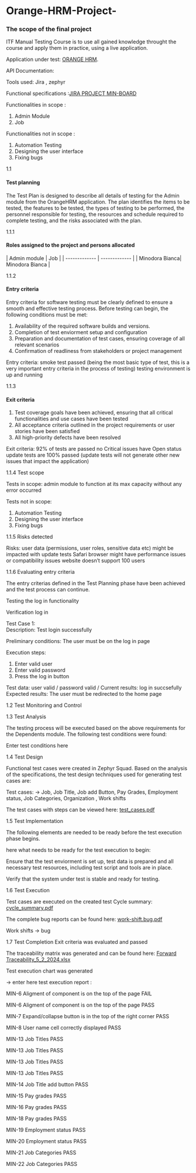 # Orange-HRM-Project-

<h3>The scope of the final project</h3>  ITF Manual Testing Course is to use all gained knowledge throught the course and apply them in practice, using a live application.

Application under test: [ORANGE HRM](https://opensource-demo.orangehrmlive.com/web/index.php/dashboard/index).

API Documentation:


Tools used: Jira , zephyr 

Functional specifications :[JIRA PROJECT MIN-BOARD](https://itfclasses.atlassian.net/jira/software/c/projects/MIN/boards/306)

Functionalities in scope :
	<ol>
  <li>Admin Module</li>
  <li>Job</li>
</ol>

Functionalities not in scope :
<ol>
  <li>Automation Testing</li>
  <li>Designing the user interface</li>
  <li>Fixing bugs</li>
</ol>

1.1  <h4>Test planning</h4>

The Test Plan is designed to describe all details of testing for the Admin module from the OrangeHRM application.
The plan identifies the items to be tested, the features to be tested, the types of testing to be performed, the personnel responsible for testing, the resources and schedule required to complete testing, and the risks associated with the plan.

 1.1.1<h4>Roles assigned to the project and persons allocated</h4> 
| Admin module  | Job |
| ------------- | ------------- |
| Minodora Bianca| Minodora Bianca |

1.1.2 <h4>Entry criteria</h4> 

Entry criteria for software testing must be clearly defined to ensure a smooth and effective testing process. Before testing can begin, the following conditions must be met:
<ol>
  <li>Availability of the required software builds and versions.</li>
  <li>Completion of test enviorment setup and configuration</li>
<li>Preparation and documentation of test cases, ensuring coverage of all relevant scenarios</li>
<li>Confirmation of readliness from stakeholders or project management</li>
	
</ol>


Entry criteria:
smoke test passed (being the most basic type of test, this is a very important entry criteria in the process of testing)
testing environment is up and running

1.1.3 <h4>Exit criteria </h4>

<ol>
  <li>Test coverage goals have been achieved, ensuring that all critical functionalities and use cases have been tested</li>
  <li>All acceptance criteria outlined in the project requirements or user stories have been satisfied</li>
<li>All high-priority defects have been resolved</li>
	
</ol>
Exit criteria:
92% of tests are passed
no Critical issues have Open status
update tests are 100% passed (update tests will not generate other new issues that impact the application)

1.1.4 Test scope

Tests in scope: admin module to function at its max capacity without any error occurred

Tests not in scope:  
<ol>
  <li>Automation Testing</li>
  <li>Designing the user interface</li>
  <li>Fixing bugs</li>
</ol>


1.1.5 Risks detected

Risks: user data (permissions, user roles, sensitive data etc) might be impacted with update tests
Safari browser might have performance issues or compatibility issues
website doesn’t support 100 users


1.1.6 Evaluating entry criteria

The entry criterias defined in the Test Planning phase have been achieved and the test process can continue.

Testing the log in functionality

Verification log in 

Test Case 1: 	
    Description: Test login successfully
		
  Preliminary conditions: The user must be on the log in page
		
  Execution steps: 
    
  1. Enter valid user
  2. Enter valid password 
  3. Press the log in button 
     
   Test data: user valid / password valid /
		Current results: log in succsefully
		Expected results: The user must be redirected to the home page 


 1.2 Test Monitoring and Control

  
  
 1.3 Test Analysis
 
The testing process will be executed based on the above requirements for the Dependents module. The following test conditions were found:

Enter test conditions here
 

1.4 Test Design

Functional test cases were created in Zephyr Squad. Based on the analysis of the specifications, the test design techniques used for generating test cases are:

Test cases: -> Job, Job Title, Job add Button, Pay Grades, Employment status, Job Categories, Organization , Work shifts

The test cases with steps can be viewed here: [test_cases.pdf](https://github.com/Mino26/Orange-HRM-Project-/files/14165184/test_cases.pdf)

1.5 Test Implementation

The following elements are needed to be ready before the test execution phase begins.

here what needs to be ready for the test execution to begin:

Ensure that the test enviorment is set up, test data is prepared and all necessary test resources, including test script and tools are in place.

Verify that the system under test is stable and ready for testing.


1.6 Test Execution

Test cases are executed on the created test Cycle summary: [cycle_summary.pdf](https://github.com/Mino26/Orange-HRM-Project-/files/14165225/cycle_summary.pdf)

The complete bug reports can be found here:  [work-shift.bug.pdf](https://github.com/Mino26/Orange-HRM-Project-/files/14165265/work-shift.bug.pdf)

Work shifts -> bug 


1.7 Test Completion
Exit criteria was evaluated and passed

The traceability matrix was generated and can be found here: [Forward Traceability_5_2_2024.xlsx](https://github.com/Mino26/Orange-HRM-Project-/files/14165640/Forward.Traceability_5_2_2024.xlsx)

Test execution chart was generated

-> enter here test execution report :

MIN-6
Aligment of component is on the top of the page
FAIL

MIN-6
Aligment of component is on the top of the page
PASS

MIN-7
Expand/collapse button is in the top of the right corner
PASS

MIN-8
User name cell correctly displayed
PASS

MIN-13
Job Titles
PASS

MIN-13
Job Titles
PASS

MIN-13
Job Titles
PASS

MIN-13
Job Titles
PASS

MIN-14
Job Title add button
PASS

MIN-15
Pay grades
PASS

MIN-16
Pay grades
PASS

MIN-18
Pay grades
PASS


MIN-19
Employment status
PASS


MIN-20
Employment status
PASS


MIN-21
Job Categories
PASS

MIN-22
Job Categories
PASS








